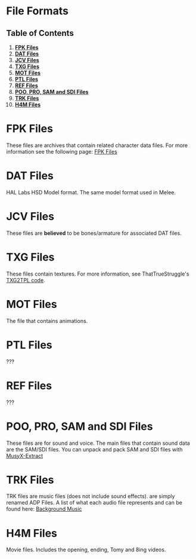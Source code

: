 # File Formats

## Table of Contents
1. **[FPK Files](#fpk-files)**
2. **[DAT Files](#dat-files)**
3. **[JCV Files](#jcv-files)**
4. **[TXG Files](#txg-files)**
5. **[MOT Files](#mot-files)**
6. **[PTL Files](#ptl-files)**
7. **[REF Files](#ref-files)**
8. **[POO, PRO, SAM and SDI Files](#poo-files)**
9. **[TRK Files](#trk-files)**
10. **[H4M Files](#h4m-files)**

# FPK Files
These files are archives that contain related character data files. For more information see the following page: [FPK Files](/docs/file_formats/fpk.md)

# DAT Files
HAL Labs HSD Model format. The same model format used in Melee.

# JCV Files
These files are **believed** to be bones/armature for associated DAT files.

# TXG Files
These files contain textures. For more information, see ThatTrueStruggle's [TXG2TPL code](https://github.com/ThatTrueStruggle/TXG2TPL).

# MOT Files
The file that contains animations.

# PTL Files
???

# REF Files
???

# POO, PRO, SAM and SDI Files
These files are for sound and voice. The main files that contain sound data are the SAM/SDI files. You can unpack and pack SAM and SDI files with [MusyX-Extract](https://github.com/Nisto/musyx-extract)

# TRK Files
TRK files are music files (does not include sound effects). are simply renamed ADP Files. A list of what each audio file represents and can be found here: [Background Music](/docs/audio/bgm.md)

# H4M Files
Movie files. Includes the opening, ending, Tomy and 8ing videos.
